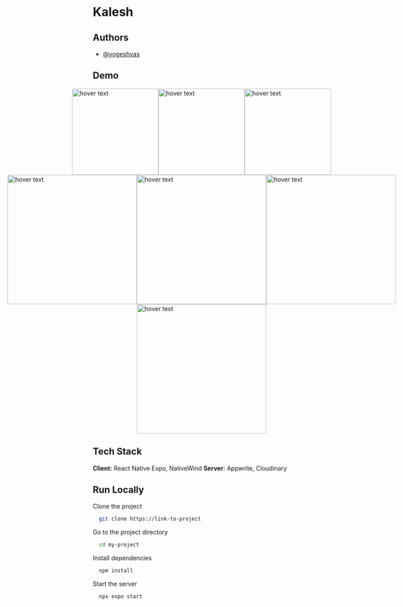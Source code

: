 # Kalesh

## Authors

- [@yogeshvas](https://www.github.com/yogeshvas)

## Demo
<div style={"text-align:center"}>
    <div style="display: flex; justify-content: center;">
    <img src="https://github.com/yogeshvas/kalesh/assets/130190342/2eb1b9cb-5daa-49aa-9ed9-aa6f2a8a3aff" width="200" title="hover text">
    <img src="https://github.com/yogeshvas/kalesh/assets/130190342/d92587cd-8f01-4632-ba40-e7367d2358af" width="200" title="hover text">
    <img src="https://github.com/yogeshvas/kalesh/assets/130190342/4817de69-5e7e-4dc8-9e9c-77da854d9901" width="200" title="hover text">
</div>

<div style="display: flex; justify-content: center;">
    <img src="https://github.com/yogeshvas/kalesh/assets/130190342/3ebb8fd5-aa5f-4c45-bd61-e5e1f1611abc" width="300" title="hover text">
    <img src="https://github.com/yogeshvas/kalesh/assets/130190342/6332fe6e-3277-44ba-84b2-f0e36589b047" width="300" title="hover text">
    <img src="https://github.com/yogeshvas/kalesh/assets/130190342/2b70394d-c3db-4f79-89ca-92cbdf6c0cd4" width="300" title="hover text">
</div>

<div style="display: flex; justify-content: center;">
    <img src="https://github.com/yogeshvas/kalesh/assets/130190342/12bcd403-9025-4196-af76-52effa885702" width="300" title="hover text">
</div>
</div>


## Tech Stack

**Client:** React Native Expo, NativeWind
**Server:** Appwrite, Cloudinary

## Run Locally

Clone the project

```bash
  git clone https://link-to-project
```

Go to the project directory

```bash
  cd my-project
```

Install dependencies

```bash
  npm install
```

Start the server

```bash
  npx expo start
```
